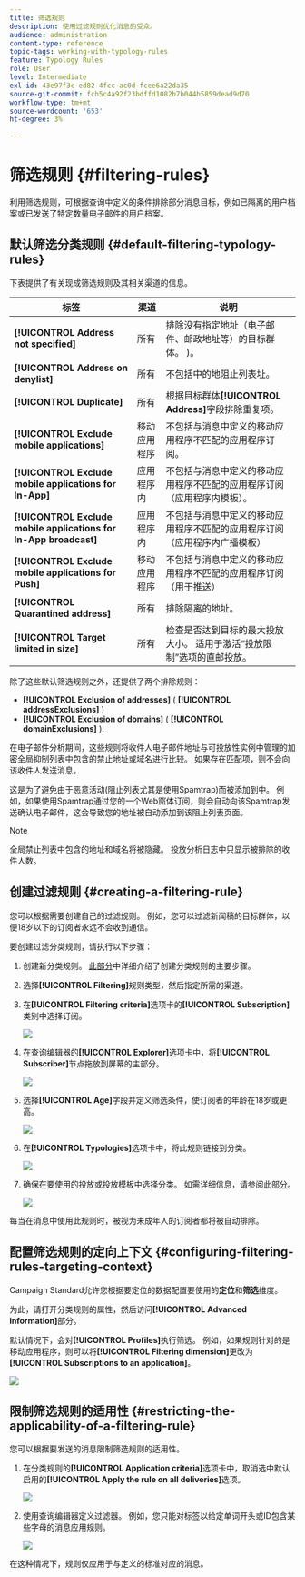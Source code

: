 ```yaml
---
title: 筛选规则
description: 使用过滤规则优化消息的受众。
audience: administration
content-type: reference
topic-tags: working-with-typology-rules
feature: Typology Rules
role: User
level: Intermediate
exl-id: 43e97f3c-ed82-4fcc-ac0d-fcee6a22da35
source-git-commit: fcb5c4a92f23bdffd1082b7b044b5859dead9d70
workflow-type: tm+mt
source-wordcount: '653'
ht-degree: 3%

---
```


# 筛选规则 {#filtering-rules}

利用筛选规则，可根据查询中定义的条件排除部分消息目标，例如已隔离的用户档案或已发送了特定数量电子邮件的用户档案。

## 默认筛选分类规则 {#default-filtering-typology-rules}

下表提供了有关现成筛选规则及其相关渠道的信息。

| 标签 | 渠道 | 说明 |
| ---------|----------|---------|
| **[!UICONTROL Address not specified]** | 所有 | 排除没有指定地址（电子邮件、邮政地址等）的目标群体。 )。 |
| **[!UICONTROL Address on denylist]** | 所有 | 不包括中的地阻止列表址。 |
| **[!UICONTROL Duplicate]** | 所有 | 根据目标群体&#x200B;**[!UICONTROL Address]**&#x200B;字段排除重复项。 |
| **[!UICONTROL Exclude mobile applications]** | 移动应用程序 | 不包括与消息中定义的移动应用程序不匹配的应用程序订阅。 |
| **[!UICONTROL Exclude mobile applications for In-App]** | 应用程序内 | 不包括与消息中定义的移动应用程序不匹配的应用程序订阅（应用程序内模板）。 |
| **[!UICONTROL Exclude mobile applications for In-App broadcast]** | 应用程序内 | 不包括与消息中定义的移动应用程序不匹配的应用程序订阅（应用程序内广播模板） |
| **[!UICONTROL Exclude mobile applications for Push]** | 移动应用程序 | 不包括与消息中定义的移动应用程序不匹配的应用程序订阅（用于推送） |
| **[!UICONTROL Quarantined address]** | 所有 | 排除隔离的地址。 |
| **[!UICONTROL Target limited in size]** | 所有 | 检查是否达到目标的最大投放大小。 适用于激活“投放限制”选项的直邮投放。 |

除了这些默认筛选规则之外，还提供了两个排除规则：

* **[!UICONTROL Exclusion of addresses]** ( **[!UICONTROL addressExclusions]** )
* **[!UICONTROL Exclusion of domains]** ( **[!UICONTROL domainExclusions]** ).

在电子邮件分析期间，这些规则将收件人电子邮件地址与可投放性实例中管理的加密全局抑制列表中包含的禁止地址或域名进行比较。 如果存在匹配项，则不会向该收件人发送消息。

这是为了避免由于恶意活动(阻止列表尤其是使用Spamtrap)而被添加到中。 例如，如果使用Spamtrap通过您的一个Web窗体订阅，则会自动向该Spamtrap发送确认电子邮件，这会导致您的地址被自动添加到该阻止列表页面。

>[!NOTE]
>
>全局禁止列表中包含的地址和域名将被隐藏。 投放分析日志中只显示被排除的收件人数。

## 创建过滤规则 {#creating-a-filtering-rule}

您可以根据需要创建自己的过滤规则。 例如，您可以过滤新闻稿的目标群体，以便18岁以下的订阅者永远不会收到通信。

要创建过滤分类规则，请执行以下步骤：

1. 创建新分类规则。 [此部分](../../sending/using/managing-typology-rules.md)中详细介绍了创建分类规则的主要步骤。

1. 选择&#x200B;**[!UICONTROL Filtering]**&#x200B;规则类型，然后指定所需的渠道。

1. 在&#x200B;**[!UICONTROL Filtering criteria]**&#x200B;选项卡的&#x200B;**[!UICONTROL Subscription]**&#x200B;类别中选择订阅。

   ![](assets/typology_create-rule-subscription.png)

1. 在查询编辑器的&#x200B;**[!UICONTROL Explorer]**&#x200B;选项卡中，将&#x200B;**[!UICONTROL Subscriber]**&#x200B;节点拖放到屏幕的主部分。

   ![](assets/typology_create-rule-subscriber.png)

1. 选择&#x200B;**[!UICONTROL Age]**&#x200B;字段并定义筛选条件，使订阅者的年龄在18岁或更高。

   ![](assets/typology_create-rule-age.png)

1. 在&#x200B;**[!UICONTROL Typologies]**&#x200B;选项卡中，将此规则链接到分类。

   ![](assets/typology_create-rule-typology.png)

1. 确保在要使用的投放或投放模板中选择分类。 如需详细信息，请参阅[此部分](../../sending/using/managing-typologies.md#applying-typologies-to-messages)。

   ![](assets/typology_template.png)

每当在消息中使用此规则时，被视为未成年人的订阅者都将被自动排除。

## 配置筛选规则的定向上下文 {#configuring-filtering-rules-targeting-context}

Campaign Standard允许您根据要定位的数据配置要使用的&#x200B;**定位**&#x200B;和&#x200B;**筛选**&#x200B;维度。

为此，请打开分类规则的属性，然后访问&#x200B;**[!UICONTROL Advanced information]**&#x200B;部分。

默认情况下，会对&#x200B;**[!UICONTROL Profiles]**&#x200B;执行筛选。 例如，如果规则针对的是移动应用程序，则可以将&#x200B;**[!UICONTROL Filtering dimension]**&#x200B;更改为&#x200B;**[!UICONTROL Subscriptions to an application]**。

![](assets/typology_rule-order_2.png)

## 限制筛选规则的适用性 {#restricting-the-applicability-of-a-filtering-rule}

您可以根据要发送的消息限制筛选规则的适用性。

1. 在分类规则的&#x200B;**[!UICONTROL Application criteria]**&#x200B;选项卡中，取消选中默认启用的&#x200B;**[!UICONTROL Apply the rule on all deliveries]**&#x200B;选项。

   ![](assets/typology_limit.png)

1. 使用查询编辑器定义过滤器。 例如，您只能对标签以给定单词开头或ID包含某些字母的消息应用规则。

   ![](assets/typology_limit-rule.png)

在这种情况下，规则仅应用于与定义的标准对应的消息。
